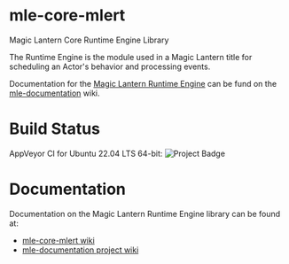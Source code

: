# mle-core-mlert
Magic Lantern Core Runtime Engine Library

The Runtime Engine is the module used in a Magic Lantern title for scheduling an Actor's behavior and processing events.

Documentation for the [Magic Lantern Runtime Engine](https://github.com/magic-lantern-studio/mle-documentation/wiki/Runtime-Engine-Library#api-for-c++-libraries) can be fund on the [mle-documentation](https://github.com/magic-lantern-studio/mle-documentation/wiki) wiki.

# Build Status
AppVeyor CI for Ubuntu 22.04 LTS 64-bit: <img src="https://ci.appveyor.com/api/projects/status/nom8udqubcruhshh?svg=true" alt="Project Badge">

# Documentation
Documentation on the Magic Lantern Runtime Engine library can be found at:

  * [mle-core-mlert wiki](https://github.com/magic-lantern-studio/mle-core-mlert/wiki)
  * [mle-documentation project wiki](https://github.com/magic-lantern-studio/mle-documentation/wiki)

